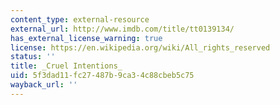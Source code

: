 ```yaml
---
content_type: external-resource
external_url: http://www.imdb.com/title/tt0139134/
has_external_license_warning: true
license: https://en.wikipedia.org/wiki/All_rights_reserved
status: ''
title: _Cruel Intentions_
uid: 5f3dad11-fc27-487b-9ca3-4c88cbeb5c75
wayback_url: ''
---
```

